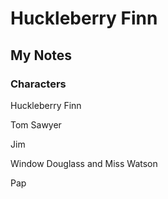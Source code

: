 # Huckleberry Finn
## My Notes

### Characters

Huckleberry Finn

Tom Sawyer

Jim

Window Douglass and Miss Watson

Pap


